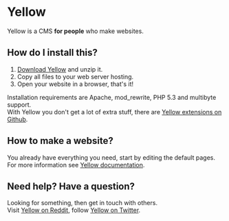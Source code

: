 Yellow
======

Yellow is a CMS **for people** who make websites.

How do I install this?
----------------------
1. [Download Yellow](https://github.com/markseu/yellowcms/archive/master.zip) and unzip it.  
2. Copy all files to your web server hosting.  
3. Open your website in a browser, that's it!

Installation requirements are Apache, mod_rewrite, PHP 5.3 and multibyte support.  
With Yellow you don't get a lot of extra stuff, there are [Yellow extensions on Github](https://github.com/markseu/yellowcms-extensions).

How to make a website?
----------------------
You already have everything you need, start by editing the default pages.  
For more information see [Yellow documentation](https://github.com/markseu/yellowcms-extensions/blob/master/documentation/README.md).

Need help? Have a question?
---------------------------
Looking for something, then get in touch with others.  
Visit [Yellow on Reddit](http://www.reddit.com/r/yellowcms/), 
follow [Yellow on Twitter](https://twitter.com/yellowcms).